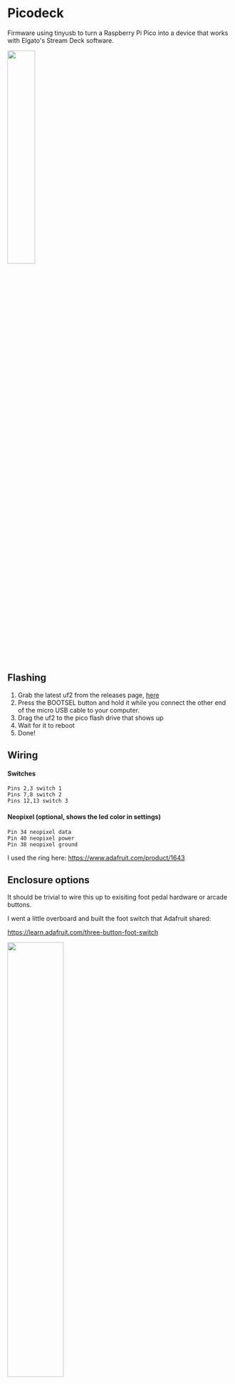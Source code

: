 # Picodeck

Firmware using tinyusb to turn a Raspberry Pi Pico into a device that works with Elgato's Stream Deck software.

<img src="https://user-images.githubusercontent.com/207897/178125108-f3028f94-14cd-44a7-9f3a-7141fb12fb62.jpg" width=35% height=35%>

## Flashing

1. Grab the latest uf2 from the releases page, [here](https://github.com/DDRBoxman/picodeck/releases)
2. Press the BOOTSEL button and hold it while you connect the other end of the micro USB cable to your computer.
3. Drag the uf2 to the pico flash drive that shows up
4. Wait for it to reboot
5. Done!

## Wiring

#### Switches
```
Pins 2,3 switch 1
Pins 7,8 switch 2
Pins 12,13 switch 3
```

#### Neopixel (optional, shows the led color in settings)
```
Pin 34 neopixel data
Pin 40 neopixel power
Pin 38 neopixel ground
```

I used the ring here:
https://www.adafruit.com/product/1643

## Enclosure options

It should be trivial to wire this up to exisiting foot pedal hardware or arcade buttons.

I went a little overboard and built the foot switch that Adafruit shared:

https://learn.adafruit.com/three-button-foot-switch

<img src="https://user-images.githubusercontent.com/207897/178125014-8a3d876b-2304-498d-8700-3da9c6ef965d.jpg" width=50% height=50%>
<img src="https://user-images.githubusercontent.com/207897/178125016-b806a085-701f-437a-9326-495bfbfd06e6.jpg" width=50% height=50%>

Pico mount here: https://github.com/DDRBoxman/picodeck/blob/main/enclosures/pedal/pi-pico-holder.stl

## Development

### Building on macOS

```
brew tap ArmMbed/homebrew-formulae
brew install arm-none-eabi-gcc
mkdir build
cd build
cmake ..
```

## Protocol

The protocol mostly matches the existing Stream Deck devices but with a few tweaks for the pedal.

Debugger breakpoints on the RP2040 and wireshark with a real Stream Deck pedal were very helpful at figuring out how the Stream Deck software talks to the devices.

### Startup

When the software starts up it asks the device for a software version number and then a serial string, as long as both of these respond the device shows up in the Stream Deck software.

### Stream Deck Pedal

The pedal has a new command on the output endpoint to set the led color:
```
02 0b FF FF FF
       R  G  B
```

The input endpoint report for the pedal is shorter than the proper stream decks:
```
01 00 03 00 00 00 00 00
   button:   1  2  3
```

### Tools
https://github.com/todbot/mac-hid-dump

https://eleccelerator.com/usbdescreqparser/

https://github.com/todbot/hidpytoy

https://www.wireshark.org

### Resources
https://github.com/mdonoughe/streamdeck-rs

https://github.com/RudolfVonKrugstein/streamdeck-hid-rs

https://github.com/ryankurte/rust-streamdeck

https://den.dev/blog/reverse-engineering-stream-deck/

https://gist.github.com/cliffrowley/d18a9c4569537b195f2b1eb6c68469e0

